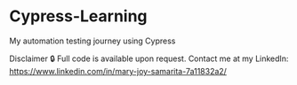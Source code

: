 # Cypress-Learning
My automation testing journey using Cypress

Disclaimer
🔒 Full code is available upon request. Contact me at my LinkedIn: https://www.linkedin.com/in/mary-joy-samarita-7a11832a2/
